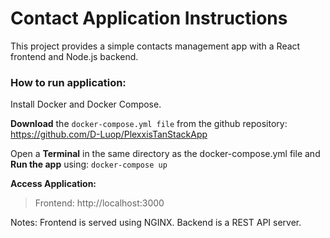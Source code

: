 # Contact Application Instructions

This project provides a simple contacts management app with a React frontend and Node.js backend.


### **How to run application:**
 Install Docker and Docker Compose.

 **Download** the `docker-compose.yml file` from the github repository:
 https://github.com/D-Luop/PlexxisTanStackApp

 Open a **Terminal** in the same directory as the docker-compose.yml file and **Run the app** using:
 `docker-compose up`

**Access Application:**
> Frontend: http://localhost:3000


Notes:
Frontend is served using NGINX.
Backend is a REST API server.
